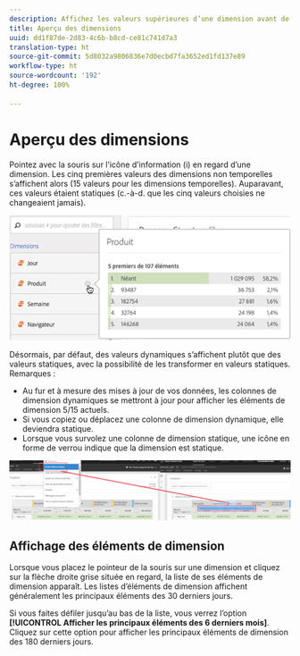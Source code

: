 ```yaml
---
description: Affichez les valeurs supérieures d’une dimension avant de l’utiliser dans un projet.
title: Aperçu des dimensions
uuid: dd1f87de-2d83-4c6b-b8cd-ce81c741d7a3
translation-type: ht
source-git-commit: 5d8032a9806836e7d0ecbd7fa3652ed1fd137e89
workflow-type: ht
source-wordcount: '192'
ht-degree: 100%

---
```



# Aperçu des dimensions

Pointez avec la souris sur l’icône d’information (i) en regard d’une dimension. Les cinq premières valeurs des dimensions non temporelles s’affichent alors (15 valeurs pour les dimensions temporelles). Auparavant, ces valeurs étaient statiques (c.-à-d. que les cinq valeurs choisies ne changeaient jamais).

![](assets/dimension-preview.png)

Désormais, par défaut, des valeurs dynamiques s’affichent plutôt que des valeurs statiques, avec la possibilité de les transformer en valeurs statiques. Remarques :

* Au fur et à mesure des mises à jour de vos données, les colonnes de dimension dynamiques se mettront à jour pour afficher les éléments de dimension 5/15 actuels.
* Si vous copiez ou déplacez une colonne de dimension dynamique, elle deviendra statique.
* Lorsque vous survolez une colonne de dimension statique, une icône en forme de verrou indique que la dimension est statique.

![](assets/dimension_static.png)

## Affichage des éléments de dimension

Lorsque vous placez le pointeur de la souris sur une dimension et cliquez sur la flèche droite grise située en regard, la liste de ses éléments de dimension apparaît. Les listes d’éléments de dimension affichent généralement les principaux éléments des 30 derniers jours.

Si vous faites défiler jusqu’au bas de la liste, vous verrez l’option **[!UICONTROL Afficher les principaux éléments des 6 derniers mois]**. Cliquez sur cette option pour afficher les principaux éléments de dimension des 180 derniers jours.
